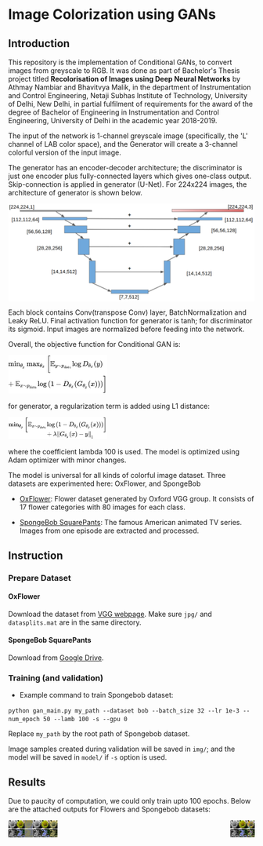 # Image Colorization using GANs

## Introduction
This repository is the implementation of Conditional GANs, to convert images from greyscale to RGB. It was done as part of Bachelor's Thesis project titled **Recolorisation of Images using Deep Neural Networks** by Athmay Nambiar and Bhavitvya Malik, in the department of Instrumentation and Control Engineering, Netaji Subhas Institute of Technology, University of Delhi, New Delhi, in partial fulfilment of requirements for the award of the degree of Bachelor of Engineering in Instrumentation and Control Engineering, University of Delhi in the academic year 2018-2019.

The input of the network is 1-channel greyscale image (specifically, the 'L' channel of LAB color space), and the Generator will create a 3-channel colorful version of the input image.

The generator has an encoder-decoder architecture; the discriminator is just one encoder plus fully-connected layers which gives one-class output. Skip-connection is applied in generator (U-Net). For 224x224 images, the architecture of generator is shown below.

<img src="asset/unet.png" width="640" align="middle">

Each block contains Conv(transpose Conv) layer, BatchNormalization and Leaky ReLU. Final activation function for generator is tanh; for discriminator its sigmoid. Input images are normalized before feeding into the network.

Overall, the objective function for Conditional GAN is:

<img src="asset/gan.png" width="40%" height="40%">

for generator, a regularization term is added using L1 distance:

<img src="asset/gen.png" width="40%" height="40%">

where the coefficient lambda 100 is used. The model is optimized using Adam optimizer with minor changes.

The model is universal for all kinds of colorful image dataset. Three datasets are experimented here: OxFlower, and SpongeBob

* [OxFlower](http://www.robots.ox.ac.uk/~vgg/data/flowers/17/): Flower dataset generated by Oxford VGG group. It consists of 17 flower categories with 80 images for each class.

* [SpongeBob SquarePants](https://en.wikipedia.org/wiki/SpongeBob_SquarePants): The famous American animated TV series. Images from one episode are extracted and processed.


## Instruction

### Prepare Dataset

#### OxFlower
Download the dataset from [VGG webpage](http://www.robots.ox.ac.uk/~vgg/data/flowers/17/). Make sure `jpg/` and `datasplits.mat` are in the same directory.

#### SpongeBob SquarePants
Download from [Google Drive](https://drive.google.com/file/d/1yaSHnqFiGT2VwT373lY_E3AJpr6r9b4l/view?usp=sharing).

### Training (and validation)

* Example command to train Spongebob dataset:

`python gan_main.py my_path --dataset bob --batch_size 32 --lr 1e-3 --num_epoch 50 --lamb 100 -s --gpu 0`

Replace `my_path` by the root path of Spongebob dataset.

Image samples created during validation will be saved in `img/`; and the model will be saved in `model/` if `-s` option is used.

## Results

Due to paucity of computation, we could only train upto 100 epochs. Below are the attached outputs for Flowers and Spongebob datasets:

<img src="asset/flower_0_epoch.png" width="10%" height="10%" align="left">

<img src="asset/flower_50_epoch.png" width="10%" height="10%" align="middle">

<img src="asset/flower_100_epoch.png" width="10%" height="10%" align="right">
